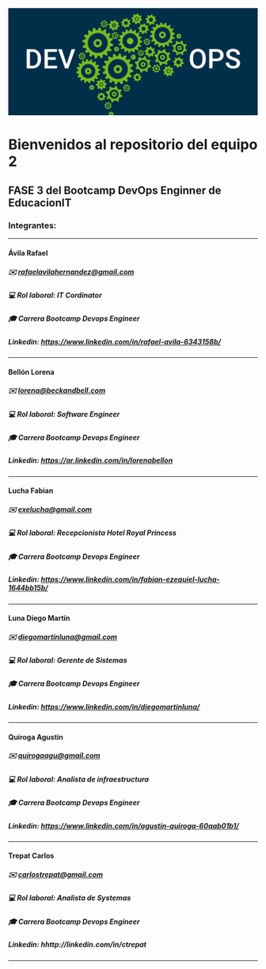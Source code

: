 <img src="devops.png">

# Bienvenidos al repositorio del equipo 2
## FASE 3 del Bootcamp DevOps Enginner de EducacionIT

### Integrantes:

------------

#### Ávila Rafael
##### :envelope:  rafaelavilahernandez@gmail.com
##### :computer:  Rol laboral: IT Cordinator
##### :mortar_board:  Carrera Bootcamp Devops Engineer
##### Linkedin:  https://www.linkedin.com/in/rafael-avila-6343158b/
------------

#### Bellón Lorena
##### :envelope:  lorena@beckandbell.com
##### :computer:  Rol laboral: Software Engineer
##### :mortar_board: Carrera Bootcamp Devops Engineer
##### Linkedin: https://ar.linkedin.com/in/lorenabellon
------------

#### Lucha Fabian
##### :envelope:  exelucha@gmail.com
##### :computer:  Rol laboral: Recepcionista Hotel Royal Princess
##### :mortar_board: Carrera Bootcamp Devops Engineer
##### Linkedin:  https://www.linkedin.com/in/fabian-ezequiel-lucha-1644bb15b/
------------
#### Luna Diego Martín
##### :envelope:  diegomartinluna@gmail.com
##### :computer:  Rol laboral: Gerente de Sistemas
##### :mortar_board: Carrera Bootcamp Devops Engineer
##### Linkedin:  https://www.linkedin.com/in/diegomartinluna/
------------

#### Quiroga Agustin
##### :envelope:  quirogaagu@gmail.com
##### :computer:  Rol laboral: Analista de infraestructura
##### :mortar_board: Carrera Bootcamp Devops Engineer
##### Linkedin:  https://www.linkedin.com/in/agustin-quiroga-60aab01b1/
------------
#### Trepat Carlos
##### :envelope:  carlostrepat@gmail.com
##### :computer:  Rol laboral: Analista de Systemas
##### :mortar_board: Carrera Bootcamp Devops Engineer
##### Linkedin:  hhttp://linkedin.com/in/ctrepat
------------